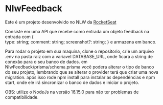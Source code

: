 # NlwFeedback

Este é um projeto desenvolvido no NLW da <a href="https://www.rocketseat.com.br/">RocketSeat</a>

Consiste em uma API que recebe como entrada um objeto feedback na entrada com 
{    
  type: string;
  comment: string;
  screenshot?: string;
}
e armazena em banco.

Para rodar o projeto em sua maquina, clone o repositorio, crie um arquivo .env na pasta raiz
com a variavel DATABASE_URL, onde ficará a string de conexão para o seu banco de dados.
em NlwFeedback/prisma/schema.prisma você podera alterar o tipo de banco do seu projeto, lembrando
que se alterar o provider terá que criar uma nova migration.
após isso rode npm install para instalar as dependências e npm start, onde ele irá sincronizar o banco de dados
e iniciar o projeto.

OBS: utilize o NodeJs na versão 16.15.0 para não ter problemas de compatibilidade.
